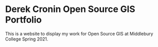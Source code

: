 # Derek Cronin Open Source GIS Portfolio
This is a website to display my work for Open Source GIS at Middlebury College Spring 2021. 
